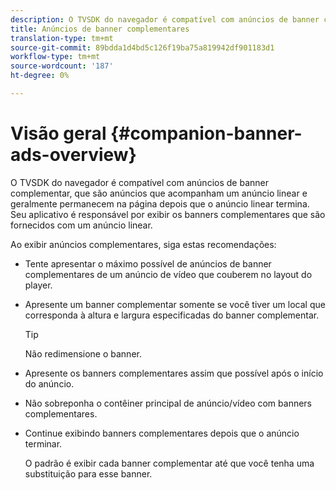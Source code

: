 ```yaml
---
description: O TVSDK do navegador é compatível com anúncios de banner complementar, que são anúncios que acompanham um anúncio linear e geralmente permanecem na página depois que o anúncio linear termina. Seu aplicativo é responsável por exibir os banners complementares que são fornecidos com um anúncio linear.
title: Anúncios de banner complementares
translation-type: tm+mt
source-git-commit: 89bdda1d4bd5c126f19ba75a819942df901183d1
workflow-type: tm+mt
source-wordcount: '187'
ht-degree: 0%

---
```



# Visão geral {#companion-banner-ads-overview}

O TVSDK do navegador é compatível com anúncios de banner complementar, que são anúncios que acompanham um anúncio linear e geralmente permanecem na página depois que o anúncio linear termina. Seu aplicativo é responsável por exibir os banners complementares que são fornecidos com um anúncio linear.

Ao exibir anúncios complementares, siga estas recomendações:

* Tente apresentar o máximo possível de anúncios de banner complementares de um anúncio de vídeo que couberem no layout do player.
* Apresente um banner complementar somente se você tiver um local que corresponda à altura e largura especificadas do banner complementar.

   >[!TIP]
   >
   >Não redimensione o banner.

* Apresente os banners complementares assim que possível após o início do anúncio.
* Não sobreponha o contêiner principal de anúncio/vídeo com banners complementares.
* Continue exibindo banners complementares depois que o anúncio terminar.

   O padrão é exibir cada banner complementar até que você tenha uma substituição para esse banner.

